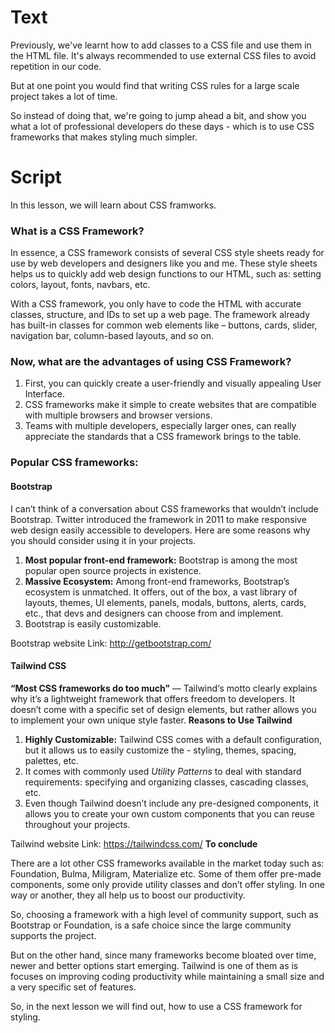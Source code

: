 # Text
Previously, we've learnt how to add classes to a CSS file and use them in the HTML file. It's always recommended to use external CSS files to avoid repetition in our code.

But at one point you would find that writing CSS rules for a large scale project takes a lot of time.

So instead of doing that, we're going to jump ahead a bit, and show you what a lot of professional developers do these days - which is to use CSS frameworks that makes styling much simpler.

# Script
In this lesson, we will learn about CSS framworks.

### What is a CSS Framework?
In essence, a CSS framework consists of several CSS style sheets ready for use by web developers and designers like you and me. These style sheets helps us to quickly add web design functions to our HTML, such as: setting colors, layout, fonts, navbars, etc.

With a CSS framework, you only have to code the HTML with accurate classes, structure, and IDs to set up a web page. The framework already has built-in classes for common web elements like – buttons, cards, slider, navigation bar, column-based layouts, and so on.

### Now, what are the advantages of using CSS Framework?
1. First, you can quickly create a user-friendly and visually appealing User Interface.
2. CSS frameworks make it simple to create websites that are compatible with multiple browsers and browser versions.
3. Teams with multiple developers, especially larger ones, can really appreciate the standards that a CSS framework brings to the table.

### Popular CSS frameworks:

#### Bootstrap
I can’t think of a conversation about CSS frameworks that wouldn’t include Bootstrap. Twitter introduced the framework in 2011 to make responsive web design easily accessible to developers. Here are some reasons why you should consider using it in your projects.
1. **Most popular front-end framework:** Bootstrap is among the most popular open source projects in existence.
2. **Massive Ecosystem:** Among front-end frameworks, Bootstrap’s ecosystem is unmatched. It offers, out of the box, a vast library of layouts, themes, UI elements, panels, modals, buttons, alerts, cards, etc., that devs and designers can choose from and implement. 
3. Bootstrap is easily customizable.

Bootstrap website Link: http://getbootstrap.com/

#### Tailwind CSS
**“Most CSS frameworks do too much”** — Tailwind‘s motto clearly explains why it’s a lightweight framework that offers freedom to developers. It doesn’t come with a specific set of design elements, but rather allows you to implement your own unique style faster.
**Reasons to Use Tailwind**
1. **Highly Customizable:** Tailwind CSS comes with a default configuration, but it allows us to easily customize the - styling, themes, spacing, palettes, etc.
2. It comes with commonly used *Utility Patterns* to deal with standard requirements: specifying and organizing classes, cascading classes, etc.
3. Even though Tailwind doesn’t include any pre-designed components, it allows you to create your own custom components that you can reuse throughout your projects. 

Tailwind website Link: https://tailwindcss.com/
**To conclude**

There are a lot other CSS frameworks available in the market today such as: Foundation, Bulma, Miligram, Materialize etc. Some of them offer pre-made components, some only provide utility classes and don’t offer styling. In one way or another, they all help us to boost our productivity.

So, choosing a framework with a high level of community support, such as Bootstrap or Foundation, is a safe choice since the large community supports the project.

But on the other hand, since many frameworks become bloated over time, newer and better options start emerging. Tailwind is one of them as is focuses on improving coding productivity while maintaining a small size and a very specific set of features.

So, in the next lesson we will find out, how to use a CSS framework for styling.
